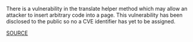 There is a vulnerability in the translate helper method which may allow
an attacker to insert arbitrary code into a page.  This vulnerability
has been disclosed to the public so no a CVE identifier has yet to be
assigned.

[SOURCE](http://groups.google.com/group/rubyonrails-security/browse_thread/thread/2b61d70fb73c7cc5)